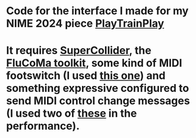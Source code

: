 # Code for the interface I made for my NIME 2024 piece [PlayTrainPlay](https://www.youtube.com/watch?v=QV4YLczTloQ)

# It requires [SuperCollider](https://supercollider.github.io), the [FluCoMa toolkit](https://www.flucoma.org), some kind of MIDI footswitch (I used [this one](https://www.hotone.com/products/controlers/Ampero%20Control)) and something expressive configured to send MIDI control change messages (I used two of [these](https://www.thomann.co.uk/maudio_expression_pedal.htm) in the performance). 
